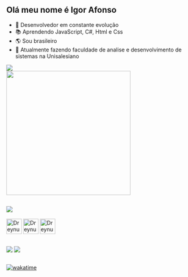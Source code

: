 
<h2>Olá meu nome é Igor Afonso</h1>

- 🚀 Desenvolvedor em constante evolução
- 📚 Aprendendo JavaScript, C#, Html e Css 
- 🌎 Sou brasileiro
- 📖 Atualmente fazendo faculdade de analise e desenvolvimento de sistemas na Unisalesiano


<div>
  <img src="https://github-readme-stats.vercel.app/api/wakatime?username=IgorAfonso8001&theme=shadow_red&cache_seconds=1400" />
</div>

<div>
  <img align="center" src="https://github-readme-stats.vercel.app/api/top-langs/?username=igor-8001&theme=shadow_red&cache_seconds=1400" width="325px" />
</div>


##


<div>
  <a href="https://github.com/igor-8001/OneDrive"><img align="center" src="https://github-readme-stats.vercel.app/api/pin/?username=Igor-8001&repo=OneDrive&theme=shadow_red&cache_seconds=1400" /></a>
</div>

<div style="display: block"></br>
  <img align="center" src="https://cdn.jsdelivr.net/gh/devicons/devicon/icons/html5/html5-original.svg" alt="Dreynus" height="40" width="40"/>
  <img align="center" src="https://cdn.jsdelivr.net/gh/devicons/devicon/icons/css3/css3-original.svg" alt="Dreynus" height="40" width="40"/>
  <img align="center" src="https://cdn.jsdelivr.net/gh/devicons/devicon/icons/javascript/javascript-original.svg" alt="Dreynus" height="40" width="40"/>
</div>

##

<div>
  <a href="https://www.instagram.com/igor__takahashi/" target="_blank"><img align="center" src="https://img.shields.io/badge/Instagram-E4405F?style=for-the-badge&logo=instagram&logoColor=white"/></a>
  <a href="mailto:ir276774@gmail.com" target="_blank"><img align="center" src="https://img.shields.io/badge/Gmail-EA4335.svg?style=for-the-badge&logo=Gmail&logoColor=white" /></a>
</div> </br>

[![wakatime](https://wakatime.com/badge/user/a8dbac78-dcb7-492d-8039-7f2f5cbf15d0.svg)](https://wakatime.com/@a8dbac78-dcb7-492d-8039-7f2f5cbf15d0)
